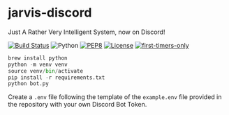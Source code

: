 # jarvis-discord

Just A Rather Very Intelligent System, now on Discord!

[![Build Status](https://travis-ci.org/the-vision/jarvis-discord.svg?branch=master)](https://travis-ci.org/the-vision/jarvis-discord)
![Python](https://img.shields.io/badge/python-3.7-blue.svg)
[![PEP8](https://img.shields.io/badge/code%20style-pep8-orange.svg)](https://www.python.org/dev/peps/pep-0008/)
[![License](https://img.shields.io/badge/license-MIT-blue.svg)](https://raw.githubusercontent.com/the-vision/jarvis-discord/master/LICENSE)
[![first-timers-only](https://img.shields.io/badge/first--timers--only-friendly-blue.svg?style=flat-square)](https://www.firsttimersonly.com/)

```python
brew install python
python -m venv venv
source venv/bin/activate
pip install -r requirements.txt
python bot.py
```

Create a ```.env``` file following the template of the ```example.env``` file provided in the repository with your own Discord Bot Token.
